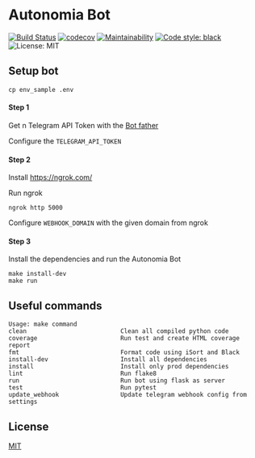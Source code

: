 # Autonomia Bot

[![Build Status](https://travis-ci.org/PythonistasBR/bot.svg?branch=master)](https://travis-ci.org/PythonistasBR/bot)
[![codecov](https://codecov.io/gh/PythonistasBR/bot/branch/master/graph/badge.svg)](https://codecov.io/gh/PythonistasBR/bot)
[![Maintainability](https://api.codeclimate.com/v1/badges/2ab48f832b7383d5cae6/maintainability)](https://codeclimate.com/github/PythonistasBR/bot/maintainability)
[![Code style: black](https://img.shields.io/badge/code%20style-black-000000.svg)](https://github.com/ambv/black)
![License: MIT](https://img.shields.io/badge/license-MIT-blue.svg)

## Setup bot

```
cp env_sample .env
```

#### Step 1
Get n Telegram API Token with the [Bot father](https://telegram.me/botfather)

Configure the `TELEGRAM_API_TOKEN`

#### Step 2
Install https://ngrok.com/

Run ngrok
```
ngrok http 5000
```

Configure `WEBHOOK_DOMAIN` with the given domain from ngrok

#### Step 3
Install the dependencies and run the Autonomia Bot

```
make install-dev
make run
```

## Useful commands
```
Usage: make command
clean                          Clean all compiled python code
coverage                       Run test and create HTML coverage report
fmt                            Format code using iSort and Black
install-dev                    Install all dependencies
install                        Install only prod dependencies
lint                           Run flake8
run                            Run bot using flask as server
test                           Run pytest
update_webhook                 Update telegram webhook config from settings
```

## License
[MIT](LICENSE)
